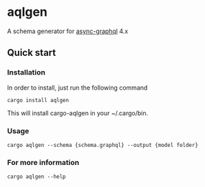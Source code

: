 # aqlgen

A schema generator for [async-graphql](https://github.com/async-graphql/async-graphql) 4.x

## Quick start 
### Installation 
In order to install, just run the following command
```shell
cargo install aqlgen
```

This will install cargo-aqlgen in your ~/.cargo/bin.

### Usage
```shell
cargo aqlgen --schema {schema.graphql} --output {model folder}
```

### For more information
```shell
cargo aqlgen --help
```